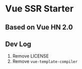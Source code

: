 # Vue SSR Starter

## Based on Vue HN 2.0

## Dev Log

1) Remove LICENSE 
2) Remove `vue-template-compiler`

